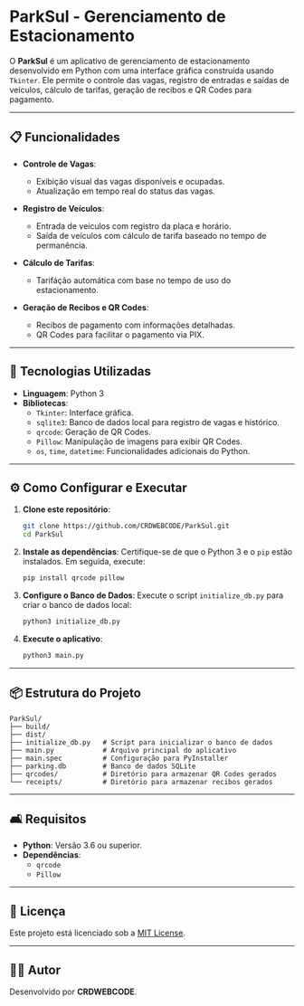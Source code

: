 # ParkSul - Gerenciamento de Estacionamento

O **ParkSul** é um aplicativo de gerenciamento de estacionamento desenvolvido em Python com uma interface gráfica construída usando `Tkinter`. Ele permite o controle das vagas, registro de entradas e saídas de veículos, cálculo de tarifas, geração de recibos e QR Codes para pagamento.

---

## 📋 Funcionalidades

- **Controle de Vagas**:
  - Exibição visual das vagas disponíveis e ocupadas.
  - Atualização em tempo real do status das vagas.

- **Registro de Veículos**:
  - Entrada de veículos com registro da placa e horário.
  - Saída de veículos com cálculo de tarifa baseado no tempo de permanência.

- **Cálculo de Tarifas**:
  - Tarifáção automática com base no tempo de uso do estacionamento.

- **Geração de Recibos e QR Codes**:
  - Recibos de pagamento com informações detalhadas.
  - QR Codes para facilitar o pagamento via PIX.

---

## 🚀 Tecnologias Utilizadas

- **Linguagem**: Python 3
- **Bibliotecas**:
  - `Tkinter`: Interface gráfica.
  - `sqlite3`: Banco de dados local para registro de vagas e histórico.
  - `qrcode`: Geração de QR Codes.
  - `Pillow`: Manipulação de imagens para exibir QR Codes.
  - `os`, `time`, `datetime`: Funcionalidades adicionais do Python.

---

## ⚙️ Como Configurar e Executar

1. **Clone este repositório**:
   ```bash
   git clone https://github.com/CRDWEBCODE/ParkSul.git
   cd ParkSul
   ```

2. **Instale as dependências**:
   Certifique-se de que o Python 3 e o `pip` estão instalados. Em seguida, execute:
   ```bash
   pip install qrcode pillow
   ```

3. **Configure o Banco de Dados**:
   Execute o script `initialize_db.py` para criar o banco de dados local:
   ```bash
   python3 initialize_db.py
   ```

4. **Execute o aplicativo**:
   ```bash
   python3 main.py
   ```

---

## 📦 Estrutura do Projeto

```plaintext
ParkSul/
├── build/
├── dist/
├── initialize_db.py   # Script para inicializar o banco de dados
├── main.py            # Arquivo principal do aplicativo
├── main.spec          # Configuração para PyInstaller
├── parking.db         # Banco de dados SQLite
├── qrcodes/           # Diretório para armazenar QR Codes gerados
└── receipts/          # Diretório para armazenar recibos gerados
```

---

## 🛋️ Requisitos

- **Python**: Versão 3.6 ou superior.
- **Dependências**:
  - `qrcode`
  - `Pillow`

---

## 🔖 Licença

Este projeto está licenciado sob a [MIT License](LICENSE).

---

## 🧑‍💻 Autor

Desenvolvido por **CRDWEBCODE**.

